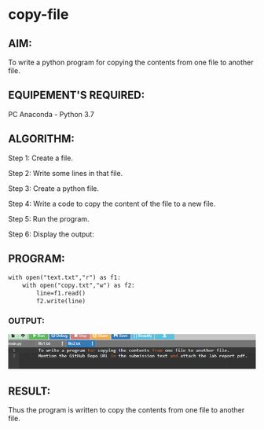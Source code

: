 # copy-file
## AIM:
To write a python program for copying the contents from one file to another file.
## EQUIPEMENT'S REQUIRED: 
PC
Anaconda - Python 3.7
## ALGORITHM: 
Step 1:
Create a file.

Step 2:
Write some lines in that file.

Step 3:
Create a python file.

Step 4:
Write a code to copy the content of the file to a new file.

Step 5:
Run the program.

Step 6:
Display the output: 

## PROGRAM:
```
with open("text.txt","r") as f1:
    with open("copy.txt","w") as f2:
        line=f1.read()
        f2.write(line)
```
### OUTPUT:
![output](copy.png)


## RESULT:
Thus the program is written to copy the contents from one file to another file.